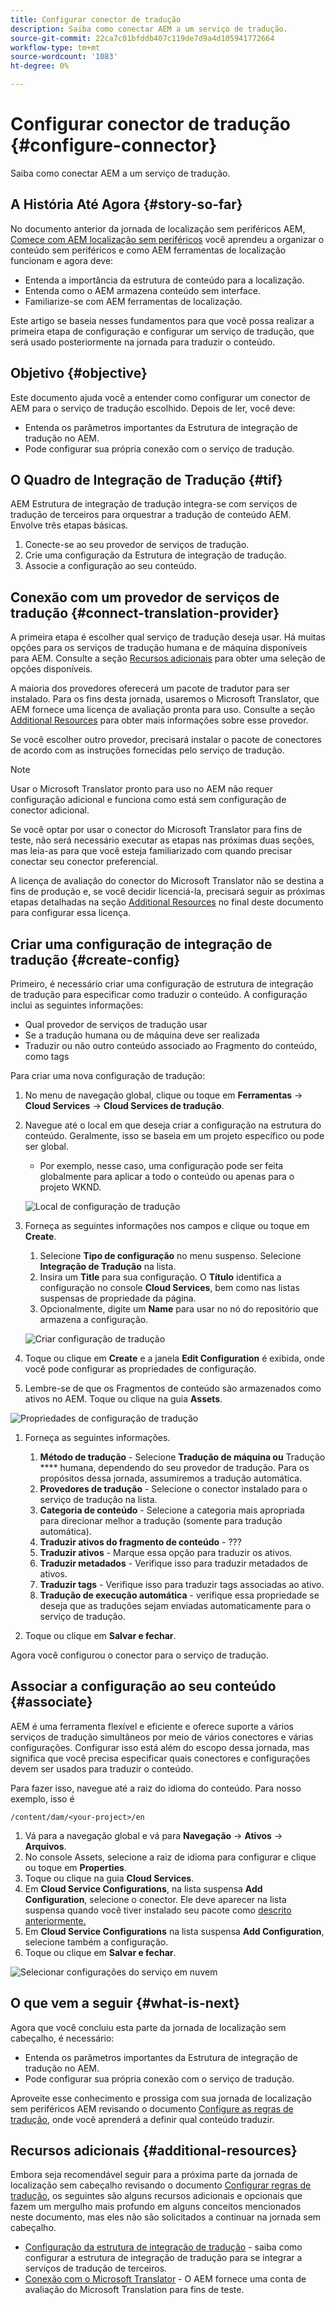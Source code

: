 ```yaml
---
title: Configurar conector de tradução
description: Saiba como conectar AEM a um serviço de tradução.
source-git-commit: 22ca7c01bfddb407c119de7d9a4d105941772664
workflow-type: tm+mt
source-wordcount: '1083'
ht-degree: 0%

---
```


# Configurar conector de tradução {#configure-connector}

Saiba como conectar AEM a um serviço de tradução.

## A História Até Agora {#story-so-far}

No documento anterior da jornada de localização sem periféricos AEM, [Comece com AEM localização sem periféricos](learn-about.md) você aprendeu a organizar o conteúdo sem periféricos e como AEM ferramentas de localização funcionam e agora deve:

* Entenda a importância da estrutura de conteúdo para a localização.
* Entenda como o AEM armazena conteúdo sem interface.
* Familiarize-se com AEM ferramentas de localização.

Este artigo se baseia nesses fundamentos para que você possa realizar a primeira etapa de configuração e configurar um serviço de tradução, que será usado posteriormente na jornada para traduzir o conteúdo.

## Objetivo {#objective}

Este documento ajuda você a entender como configurar um conector de AEM para o serviço de tradução escolhido. Depois de ler, você deve:

* Entenda os parâmetros importantes da Estrutura de integração de tradução no AEM.
* Pode configurar sua própria conexão com o serviço de tradução.

## O Quadro de Integração de Tradução {#tif}

AEM Estrutura de integração de tradução integra-se com serviços de tradução de terceiros para orquestrar a tradução de conteúdo AEM. Envolve três etapas básicas.

1. Conecte-se ao seu provedor de serviços de tradução.
1. Crie uma configuração da Estrutura de integração de tradução.
1. Associe a configuração ao seu conteúdo.

## Conexão com um provedor de serviços de tradução {#connect-translation-provider}

A primeira etapa é escolher qual serviço de tradução deseja usar. Há muitas opções para os serviços de tradução humana e de máquina disponíveis para AEM. Consulte a seção [Recursos adicionais](#additional-resources) para obter uma seleção de opções disponíveis.

A maioria dos provedores oferecerá um pacote de tradutor para ser instalado. Para os fins desta jornada, usaremos o Microsoft Translator, que AEM fornece uma licença de avaliação pronta para uso. Consulte a seção [Additional Resources](#additional-resources) para obter mais informações sobre esse provedor.

Se você escolher outro provedor, precisará instalar o pacote de conectores de acordo com as instruções fornecidas pelo serviço de tradução.

>[!NOTE]
>
>Usar o Microsoft Translator pronto para uso no AEM não requer configuração adicional e funciona como está sem configuração de conector adicional.
>
>Se você optar por usar o conector do Microsoft Translator para fins de teste, não será necessário executar as etapas nas próximas duas seções, mas leia-as para que você esteja familiarizado com quando precisar conectar seu conector preferencial.
>
>A licença de avaliação do conector do Microsoft Translator não se destina a fins de produção e, se você decidir licenciá-la, precisará seguir as próximas etapas detalhadas na seção [Additional Resources](#additional-resources) no final deste documento para configurar essa licença.

## Criar uma configuração de integração de tradução {#create-config}

Primeiro, é necessário criar uma configuração de estrutura de integração de tradução para especificar como traduzir o conteúdo. A configuração inclui as seguintes informações:

* Qual provedor de serviços de tradução usar
* Se a tradução humana ou de máquina deve ser realizada
* Traduzir ou não outro conteúdo associado ao Fragmento do conteúdo, como tags

Para criar uma nova configuração de tradução:

1. No menu de navegação global, clique ou toque em **Ferramentas** -> **Cloud Services** -> **Cloud Services de tradução**.
1. Navegue até o local em que deseja criar a configuração na estrutura do conteúdo. Geralmente, isso se baseia em um projeto específico ou pode ser global.
   * Por exemplo, nesse caso, uma configuração pode ser feita globalmente para aplicar a todo o conteúdo ou apenas para o projeto WKND.

   ![Local de configuração de tradução](assets/translation-configuration-location.png)

1. Forneça as seguintes informações nos campos e clique ou toque em **Create**.
   1. Selecione **Tipo de configuração** no menu suspenso. Selecione **Integração de Tradução** na lista.
   1. Insira um **Title** para sua configuração. O **Título** identifica a configuração no console **Cloud Services**, bem como nas listas suspensas de propriedade da página.
   1. Opcionalmente, digite um **Name** para usar no nó do repositório que armazena a configuração.

   ![Criar configuração de tradução](assets/create-translation-configuration.png)

1. Toque ou clique em **Create** e a janela **Edit Configuration** é exibida, onde você pode configurar as propriedades de configuração.

1. Lembre-se de que os Fragmentos de conteúdo são armazenados como ativos no AEM. Toque ou clique na guia **Assets**.

![Propriedades de configuração de tradução](assets/translation-configuration.png)

1. Forneça as seguintes informações.

   1. **Método de tradução**  - Selecione  **Tradução de máquina ou** Tradução  **** humana, dependendo do seu provedor de tradução. Para os propósitos dessa jornada, assumiremos a tradução automática.
   1. **Provedores de tradução**  - Selecione o conector instalado para o serviço de tradução na lista.
   1. **Categoria de conteúdo**  - Selecione a categoria mais apropriada para direcionar melhor a tradução (somente para tradução automática).
   1. **Traduzir ativos do fragmento de conteúdo** - ???
   1. **Traduzir ativos**  - Marque essa opção para traduzir os ativos.
   1. **Traduzir metadados**  - Verifique isso para traduzir metadados de ativos.
   1. **Traduzir tags**  - Verifique isso para traduzir tags associadas ao ativo.
   1. **Tradução de execução automática**  - verifique essa propriedade se deseja que as traduções sejam enviadas automaticamente para o serviço de tradução.

1. Toque ou clique em **Salvar e fechar**.

Agora você configurou o conector para o serviço de tradução.

## Associar a configuração ao seu conteúdo {#associate}

AEM é uma ferramenta flexível e eficiente e oferece suporte a vários serviços de tradução simultâneos por meio de vários conectores e várias configurações. Configurar isso está além do escopo dessa jornada, mas significa que você precisa especificar quais conectores e configurações devem ser usados para traduzir o conteúdo.

Para fazer isso, navegue até a raiz do idioma do conteúdo. Para nosso exemplo, isso é

```text
/content/dam/<your-project>/en
```

1. Vá para a navegação global e vá para **Navegação** -> **Ativos** -> **Arquivos**.
1. No console Assets, selecione a raiz de idioma para configurar e clique ou toque em **Properties**.
1. Toque ou clique na guia **Cloud Services**.
1. Em **Cloud Service Configurations**, na lista suspensa **Add Configuration**, selecione o conector. Ele deve aparecer na lista suspensa quando você tiver instalado seu pacote como [descrito anteriormente.](#connect-translation-provider)
1. Em **Cloud Service Configurations** na lista suspensa **Add Configuration**, selecione também a configuração.
1. Toque ou clique em **Salvar e fechar**.

![Selecionar configurações do serviço em nuvem](assets/select-cloud-service-configurations.png)

## O que vem a seguir {#what-is-next}

Agora que você concluiu esta parte da jornada de localização sem cabeçalho, é necessário:

* Entenda os parâmetros importantes da Estrutura de integração de tradução no AEM.
* Pode configurar sua própria conexão com o serviço de tradução.

Aproveite esse conhecimento e prossiga com sua jornada de localização sem periféricos AEM revisando o documento [Configure as regras de tradução,](translation-rules.md) onde você aprenderá a definir qual conteúdo traduzir.

## Recursos adicionais {#additional-resources}

Embora seja recomendável seguir para a próxima parte da jornada de localização sem cabeçalho revisando o documento [Configurar regras de tradução](translation-rules.md), os seguintes são alguns recursos adicionais e opcionais que fazem um mergulho mais profundo em alguns conceitos mencionados neste documento, mas eles não são solicitados a continuar na jornada sem cabeçalho.

* [Configuração da estrutura de integração de tradução](/help/sites-cloud/administering/translation/integration-framework.md)  - saiba como configurar a estrutura de integração de tradução para se integrar a serviços de tradução de terceiros.
* [Conexão com o Microsoft Translator](/help/sites-cloud/administering/translation/connect-ms-translator.md)  - O AEM fornece uma conta de avaliação do Microsoft Translation para fins de teste.
